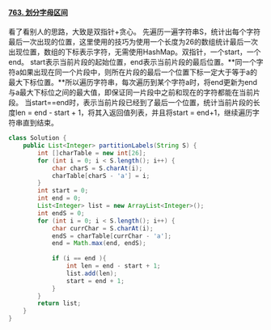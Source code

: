 #### [763. 划分字母区间](https://leetcode-cn.com/problems/partition-labels/)

看了看别人的思路，大致是双指针+贪心。
先遍历一遍字符串S，统计出每个字符最后一次出现的位置，这里使用的技巧为使用一个长度为26的数组统计最后一次出现位置，数组的下标表示字符，无需使用HashMap。双指针，一个start，一个end。
start表示当前片段的起始位置，end表示当前片段的最后位置。**同一个字符a如果出现在同一个片段中，则所在片段的最后一个位置下标一定大于等于a的最大下标位置。**所以遍历字符串，每次遍历到某个字符a时，将end更新为end与a最大下标位之间的最大值，即保证同一片段中之前和现在的字符都能在当前片段。
当start==end时，表示当前片段已经到了最后一个位置，统计当前片段的长度len = end - start + 1，将其入返回值列表，并且将start = end+1，继续遍历字符串直到结束。

```java
class Solution {
    public List<Integer> partitionLabels(String S) {
        int []charTable = new int[26];
        for (int i = 0; i < S.length(); i++) {
            char charS = S.charAt(i);
            charTable[charS - 'a'] = i;
        }
        int start = 0;
        int end = 0;
        List<Integer> list = new ArrayList<Integer>();
        int endS = 0;
        for (int i = 0; i < S.length(); i++) {
            char currChar = S.charAt(i);
            endS = charTable[currChar - 'a'];
            end = Math.max(end, endS);
            
            if (i == end ){
                int len = end - start + 1;
                list.add(len);
                start = end + 1;
            }
        }
        return list;
    }
}
```

